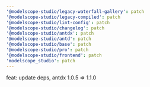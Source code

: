 ```yaml
---
'@modelscope-studio/legacy-waterfall-gallery': patch
'@modelscope-studio/legacy-compiled': patch
'@modelscope-studio/lint-config': patch
'@modelscope-studio/changelog': patch
'@modelscope-studio/antdx': patch
'@modelscope-studio/antd': patch
'@modelscope-studio/base': patch
'@modelscope-studio/pro': patch
'@modelscope-studio/frontend': patch
'modelscope_studio': patch
---
```


feat: update deps, antdx 1.0.5 => 1.1.0
